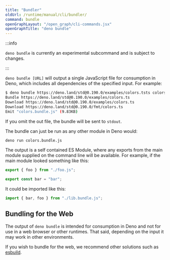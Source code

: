 ```yaml
---
title: "Bundler"
oldUrl: /runtime/manual/cli/bundler/
command: bundle
openGraphLayout: "/open_graph/cli-commands.jsx"
openGraphTitle: "deno bundle"
---
```


:::info

`deno bundle` is currently an experimental subcommand and is subject to changes.

:::

`deno bundle [URL]` will output a single JavaScript file for consumption in
Deno, which includes all dependencies of the specified input. For example:

```bash
$ deno bundle https://deno.land/std@0.190.0/examples/colors.tsts colors.bundle.js
Bundle https://deno.land/std@0.190.0/examples/colors.ts
Download https://deno.land/std@0.190.0/examples/colors.ts
Download https://deno.land/std@0.190.0/fmt/colors.ts
Emit "colors.bundle.js" (9.83KB)
```

If you omit the out file, the bundle will be sent to `stdout`.

The bundle can just be run as any other module in Deno would:

```bash
deno run colors.bundle.js
```

The output is a self contained ES Module, where any exports from the main module
supplied on the command line will be available. For example, if the main module
looked something like this:

```ts
export { foo } from "./foo.js";

export const bar = "bar";
```

It could be imported like this:

```ts
import { bar, foo } from "./lib.bundle.js";
```

## Bundling for the Web

The output of `deno bundle` is intended for consumption in Deno and not for use
in a web browser or other runtimes. That said, depending on the input it may
work in other environments.

If you wish to bundle for the web, we recommend other solutions such as
[esbuild](https://esbuild.github.io/).
